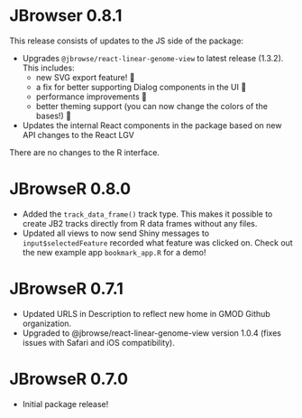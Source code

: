 # JBrowser 0.8.1

This release consists of updates to the JS side of the package:

- Upgrades `@jbrowse/react-linear-genome-view` to latest release (1.3.2). This includes:
  - new SVG export feature! 📸
  - a fix for better supporting Dialog components in the UI 🔨
  - performance improvements 🚀
  - better theming support (you can now change the colors of the bases!) 🎨
- Updates the internal React components in the package based on new API changes to the React LGV

There are no changes to the R interface.

# JBrowseR 0.8.0

* Added the `track_data_frame()` track type. This makes it possible to create JB2 tracks directly
from R data frames without any files.
* Updated all views to now send Shiny messages to `input$selectedFeature` recorded what feature was
clicked on. Check out the new example app `bookmark_app.R` for a demo!

# JBrowseR 0.7.1

* Updated URLS in Description to reflect new home in GMOD Github organization.
* Upgraded to @jbrowse/react-linear-genome-view version 1.0.4 (fixes issues with Safari and iOS compatibility).

# JBrowseR 0.7.0

* Initial package release!

